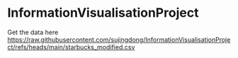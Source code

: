 # InformationVisualisationProject


Get the data here
https://raw.githubusercontent.com/sujingdong/InformationVisualisationProject/refs/heads/main/starbucks_modified.csv
